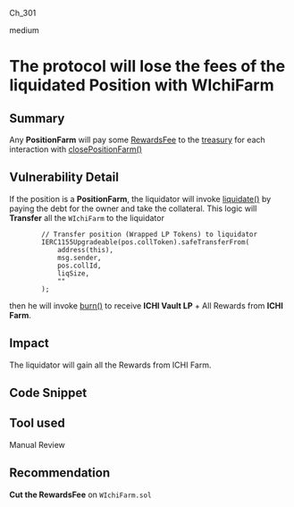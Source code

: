Ch_301

medium

# The protocol will lose the fees of the liquidated Position with WIchiFarm

## Summary
Any **PositionFarm** will pay some [RewardsFee](https://github.com/sherlock-audit/2023-02-blueberry/blob/main/contracts/spell/IchiVaultSpell.sol#L391) to the [treasury](https://github.com/sherlock-audit/2023-02-blueberry/blob/main/contracts/ProtocolConfig.sol#L23) for each interaction with [closePositionFarm()](https://github.com/sherlock-audit/2023-02-blueberry/blob/main/contracts/spell/IchiVaultSpell.sol#L367-L405) 

## Vulnerability Detail
If the position is a **PositionFarm**, the liquidator will invoke  [liquidate()](https://github.com/sherlock-audit/2023-02-blueberry/blob/main/contracts/BlueBerryBank.sol#L511-L572) by paying the debt for the owner and take the collateral. 
This logic will **Transfer** all the `WIchiFarm` to the liquidator 
```solidity
        // Transfer position (Wrapped LP Tokens) to liquidator
        IERC1155Upgradeable(pos.collToken).safeTransferFrom(
            address(this),
            msg.sender,
            pos.collId,
            liqSize,
            ""
        );
```
then he will invoke [burn()](https://github.com/sherlock-audit/2023-02-blueberry/blob/main/contracts/wrapper/WIchiFarm.sol#L116-L150) to receive **ICHI Vault LP** + All Rewards from **ICHI Farm**.
## Impact
The liquidator will gain all the Rewards from ICHI Farm.

## Code Snippet

## Tool used

Manual Review

## Recommendation
**Cut the RewardsFee** on `WIchiFarm.sol`
